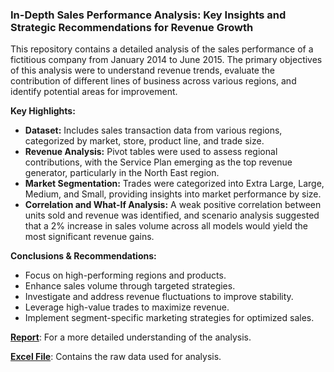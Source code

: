 ### In-Depth Sales Performance Analysis: Key Insights and Strategic Recommendations for Revenue Growth

This repository contains a detailed analysis of the sales performance of a fictitious company from January 2014 to June 2015. The primary objectives of this analysis were to understand revenue trends, evaluate the contribution of different lines of business across various regions, and identify potential areas for improvement.

**Key Highlights:**
- **Dataset:** Includes sales transaction data from various regions, categorized by market, store, product line, and trade size.
- **Revenue Analysis:** Pivot tables were used to assess regional contributions, with the Service Plan emerging as the top revenue generator, particularly in the North East region.
- **Market Segmentation:** Trades were categorized into Extra Large, Large, Medium, and Small, providing insights into market performance by size.
- **Correlation and What-If Analysis:** A weak positive correlation between units sold and revenue was identified, and scenario analysis suggested that a 2% increase in sales volume across all models would yield the most significant revenue gains.

**Conclusions & Recommendations:**
- Focus on high-performing regions and products.
- Enhance sales volume through targeted strategies.
- Investigate and address revenue fluctuations to improve stability.
- Leverage high-value trades to maximize revenue.
- Implement segment-specific marketing strategies for optimized sales.

 **[Report](https://github.com/Isadare-Oreoluwa/Excel-projects/raw/main/Projects/First%20Excel%20Project/Report.docx)**: For a more detailed understanding of the analysis.

 **[Excel File](https://github.com/Isadare-Oreoluwa/Excel-projects/raw/main/Projects/In-Depth%20Sales%20Performance%20Analysis%20Key%20Insights%20and%20Strategic%20Recommendations%20for%20Revenue%20Growth/Data.xlsx)**: Contains the raw data used for analysis.
